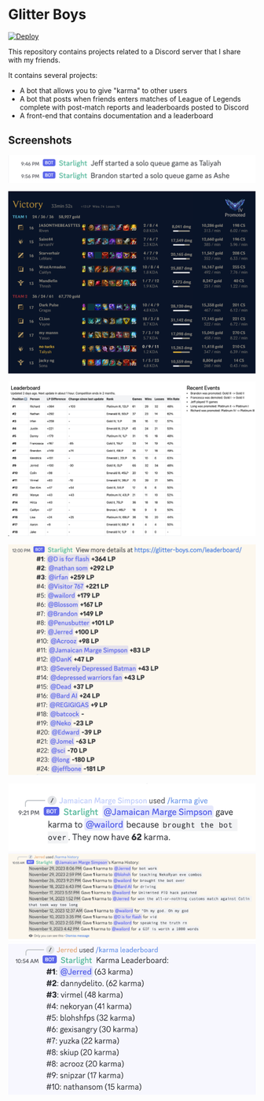 # Glitter Boys

[![Deploy](https://github.com/shepherdjerred/glitter-boys/actions/workflows/deploy.yml/badge.svg)](https://github.com/shepherdjerred/glitter-boys/actions/workflows/deploy.yml)

This repository contains projects related to a Discord server that I share with my friends.

It contains several projects:
* A bot that allows you to give "karma" to other users
* A bot that posts when friends enters matches of League of Legends complete with post-match reports and leaderboards posted to Discord
* A front-end that contains documentation and a leaderboard

## Screenshots

![Discord message when someone enters a game](./assets/prematch.png)

![Post-match report when someone finishes a game](./assets/postmatch.png)

[![The leaderboard site](./assets/leaderboard_site.png)](https://glitter-boys.com/leaderboard/)

![The leaderboard as a Discord message](./assets/leaderboard_message.png)

![Giving karma](./assets/karma_give.png)
![Karma history](./assets/karma_history.png)
![Karma leaderboard](./assets/karma_leaderboard.png)
